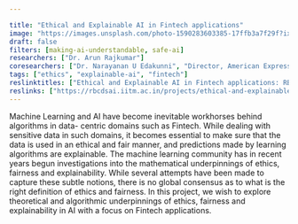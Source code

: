 ```yaml
---

title: "Ethical and Explainable AI in Fintech applications"
image: "https://images.unsplash.com/photo-1590283603385-17ffb3a7f29f?ixlib=rb-1.2.1&ixid=MnwxMjA3fDB8MHxwaG90by1wYWdlfHx8fGVufDB8fHx8&auto=format&fit=crop&w=1170&q=80"
draft: false
filters: [making-ai-understandable, safe-ai]
researchers: ["Dr. Arun Rajkumar"]
coresearchers: ["Dr. Narayanan U Edakunni", "Director, American Express <br> Dr. Karthik Srinivasan", "Assistant Professor, School of Business, University of Kansas"]
tags: ["ethics", "explainable-ai", "fintech"]
reslinktitles: ["Ethical and Explainable AI in Fintech applications: RBCDSAI"]
reslinks: ["https://rbcdsai.iitm.ac.in/projects/ethical-and-explainable-ai-in-fintech-applications/"]
---
```


Machine Learning and AI have become inevitable workhorses behind algorithms in data- centric domains such as Fintech. While dealing with sensitive data in such domains, it becomes essential to make sure that the data is used in an ethical and fair manner, and predictions made by learning algorithms are explainable. The machine learning community has in recent years begun investigations into the mathematical underpinnings of ethics, fairness and explainability. While several attempts have been made to capture these subtle notions, there is no global consensus as to what is the right definition of ethics and fairness. In this project, we wish to explore theoretical and algorithmic underpinnings of ethics, fairness and explainability in AI with a focus on Fintech applications.